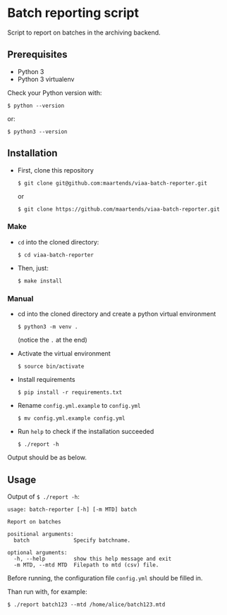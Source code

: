 # Batch reporting script

Script to report on batches in the archiving backend.

## Prerequisites

- Python 3
- Python 3 virtualenv

Check your Python version with:

    $ python --version

or:

    $ python3 --version

## Installation

- First, clone this repository

      $ git clone git@github.com:maartends/viaa-batch-reporter.git

  or

      $ git clone https://github.com/maartends/viaa-batch-reporter.git

### Make

- `cd` into the cloned directory:

      $ cd viaa-batch-reporter

- Then, just:

      $ make install

### Manual

- cd into the cloned directory and create a python virtual environment

      $ python3 -m venv .

    (notice the `.` at the end)

- Activate the virtual environment

      $ source bin/activate

- Install requirements

      $ pip install -r requirements.txt

- Rename `config.yml.example` to `config.yml`

      $ mv config.yml.example config.yml

- Run `help` to check if the installation succeeded

      $ ./report -h

Output should be as below.

## Usage

Output of `$ ./report -h`:

```
usage: batch-reporter [-h] [-m MTD] batch

Report on batches

positional arguments:
  batch              Specify batchname.

optional arguments:
  -h, --help         show this help message and exit
  -m MTD, --mtd MTD  Filepath to mtd (csv) file.
```

Before running, the configuration file `config.yml` should be filled in.

Than run with, for example:

    $ ./report batch123 --mtd /home/alice/batch123.mtd

